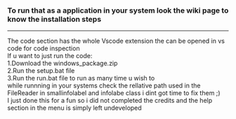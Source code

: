 ### To run that as a application in your system look the wiki page to know the installation steps

***
 
The code section has the whole Vscode extension the can be opened in vs code for code inspection<br/>
If u want to just run the code:<br/>
 1.Download the windows_package.zip<br/>
 2.Run the setup.bat file <br/>
 3.Run the run.bat file to run as many time u wish to<br/>
while runnning in your systems check the rellative path used in the FileReader in smallinfolabel and infolabe class i dint got time to fix them ;) <br/>
I just done this for a fun so i did not completed the credits and the help section in the menu is simply left undeveloped<br/>
